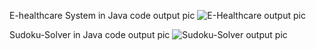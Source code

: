 E-healthcare System in Java code output pic
![E-Healthcare output pic](https://user-images.githubusercontent.com/101910638/159101143-766c11cc-bc5f-478e-868e-fc500aa458a0.png)


Sudoku-Solver in Java code output pic
![Sudoku-Solver output pic](https://user-images.githubusercontent.com/101910638/159101182-387de5b3-bada-46cb-82ae-dd2dc852c502.png)
